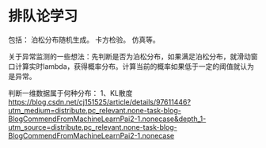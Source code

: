 # 排队论学习
包括：
泊松分布随机生成。
卡方检验。
仿真等。

关于异常监测的一些想法：先判断是否为泊松分布，如果满足泊松分布，就滑动窗口计算实时lambda，获得概率分布。计算当前的概率如果低于一定的阈值就认为是异常。

判断一维数据属于何种分布：
1、KL散度
https://blog.csdn.net/cj151525/article/details/97611446?utm_medium=distribute.pc_relevant.none-task-blog-BlogCommendFromMachineLearnPai2-1.nonecase&depth_1-utm_source=distribute.pc_relevant.none-task-blog-BlogCommendFromMachineLearnPai2-1.nonecase
